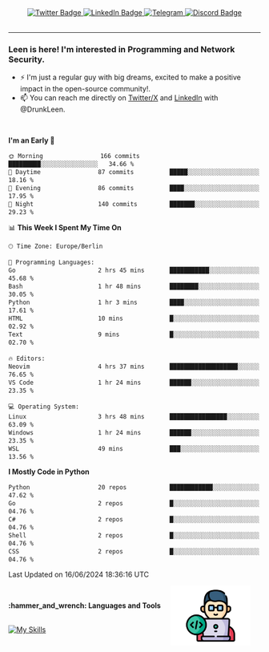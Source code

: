 <div id="badges" align="center">
  <a href="https://twitter.com/DrunkLeen">
    <img src="https://img.shields.io/badge/Twitter-blue?style=for-the-badge&logo=twitter&logoColor=white" alt="Twitter Badge"/>
  </a>
  <a href="https://www.instagram.com/reza.df.x">  
    <img src="https://img.shields.io/badge/LinkedIn-skyblue?style=for-the-badge&logo=LinkedIn&logoColor=black" alt="LinkedIn Badge"/>
  </a>
  <a href="http://telegram.me/rezadfx">
    <img src="https://img.shields.io/badge/Telegram-white?style=for-the-badge&logo=telegram&logoColor=blue" alt=Telegram Badge"/>
  </a>
  <a href="https://twitter.com/DrunkLeen">
    <img src="https://img.shields.io/badge/Discord-gray?style=for-the-badge&logo=discord&logoColor=white" alt="Discord Badge"/>
  </a>
  <br>
  <img src="https://komarev.com/ghpvc/?username=drunkleen&style=flat-square&color=red" alt=""/>
</div>


---


### <summary><b> Leen is here! I'm interested in Programming and Network Security.</b></summary>

- :zap: I'm just a regular guy with big dreams, excited to make a positive impact in the open-source community!.
- :mailbox: You can reach me directly on [Twitter/X](https://twitter.com/DrunkLeen) and [LinkedIn](https://www.linkedin.com/in/drunkleen/) with @DrunkLeen.

<br>

<!-- <details>
<summary><b>:gear: &nbsp;Git statistics</b></summary>
<br>

[![Top Langs](https://github-readme-stats.vercel.app/api/top-langs/?username=drunkleen&layout=compact&theme=github_dark#gh-dark-mode-only)](https://github.com/drunkleen/github-readme-stats)
[![Top Langs](https://github-readme-stats.vercel.app/api/top-langs/?username=drunkleen&layout=compact&theme=vue#gh-light-mode-only)](https://github.com/drunkleen/github-readme-stats)
[![DrunkLeen's GitHub stats-Dark](https://github-readme-stats.vercel.app/api?username=drunkleen&show_icons=true&theme=github_dark#gh-dark-mode-only)](https://github.com/drunkleen/)
[![DrunkLeen's GitHub stats-Light](https://github-readme-stats.vercel.app/api?username=drunkleen&show_icons=true&theme=vue#gh-light-mode-only)](https://github.com/drunkleen/github-readme-stats)
[![willianrod's wakatime stats](https://github-readme-stats.vercel.app/api/wakatime?username=drunkleen&theme=github_dark#gh-dark-mode-only)](https://github.com/drunkleen/github-readme-stats)
[![willianrod's wakatime stats](https://github-readme-stats.vercel.app/api/wakatime?username=drunkleen&layout=compact&theme=vue#gh-light-mode-only)](https://github.com/drunkleen/github-readme-stats)

</details> -->


<!--START_SECTION:waka-->
**I'm an Early 🐤** 

```text
🌞 Morning                166 commits         █████████░░░░░░░░░░░░░░░░   34.66 % 
🌆 Daytime                87 commits          █████░░░░░░░░░░░░░░░░░░░░   18.16 % 
🌃 Evening                86 commits          ████░░░░░░░░░░░░░░░░░░░░░   17.95 % 
🌙 Night                  140 commits         ███████░░░░░░░░░░░░░░░░░░   29.23 % 
```


📊 **This Week I Spent My Time On** 

```text
🕑︎ Time Zone: Europe/Berlin

💬 Programming Languages: 
Go                       2 hrs 45 mins       ███████████░░░░░░░░░░░░░░   45.68 % 
Bash                     1 hr 48 mins        ████████░░░░░░░░░░░░░░░░░   30.05 % 
Python                   1 hr 3 mins         ████░░░░░░░░░░░░░░░░░░░░░   17.61 % 
HTML                     10 mins             █░░░░░░░░░░░░░░░░░░░░░░░░   02.92 % 
Text                     9 mins              █░░░░░░░░░░░░░░░░░░░░░░░░   02.70 % 

🔥 Editors: 
Neovim                   4 hrs 37 mins       ███████████████████░░░░░░   76.65 % 
VS Code                  1 hr 24 mins        ██████░░░░░░░░░░░░░░░░░░░   23.35 % 

💻 Operating System: 
Linux                    3 hrs 48 mins       ████████████████░░░░░░░░░   63.09 % 
Windows                  1 hr 24 mins        ██████░░░░░░░░░░░░░░░░░░░   23.35 % 
WSL                      49 mins             ███░░░░░░░░░░░░░░░░░░░░░░   13.56 % 
```

**I Mostly Code in Python** 

```text
Python                   20 repos            ████████████░░░░░░░░░░░░░   47.62 % 
Go                       2 repos             █░░░░░░░░░░░░░░░░░░░░░░░░   04.76 % 
C#                       2 repos             █░░░░░░░░░░░░░░░░░░░░░░░░   04.76 % 
Shell                    2 repos             █░░░░░░░░░░░░░░░░░░░░░░░░   04.76 % 
CSS                      2 repos             █░░░░░░░░░░░░░░░░░░░░░░░░   04.76 % 
```




 Last Updated on 16/06/2024 18:36:16 UTC
<!--END_SECTION:waka-->

<img align='right' height='120' style="margin-right:20px" src='assets/img/programmer.png' alt='Programmer'>


<p align="center">
<br>



 <summary><b>:hammer_and_wrench: Languages and Tools</b></summary><br>
<p align="center">

[![My Skills](https://skillicons.dev/icons?i=git,python,rust,java,fastapi,django,flask,spring,linux,stackoverflow,vscode,idea,postgres,postman,ps,ae,pr,au&perline=9)](https://github.com/drunkleen/)

